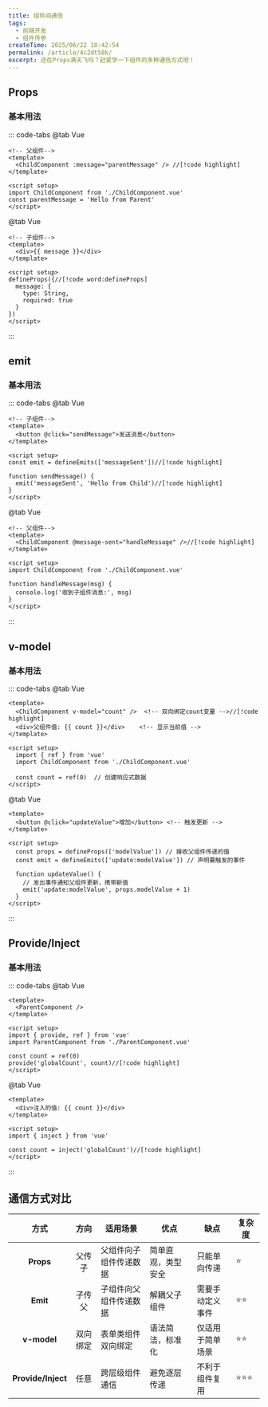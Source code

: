 ```yaml
---
title: 组件间通信
tags:
  - 前端开发
  - 组件传参
createTime: 2025/06/22 18:42:54
permalink: /article/4c2dt58k/
excerpt: 还在Props满天飞吗？赶紧学一下组件的多种通信方式吧！
---
```

## Props <Badge type="tip" text="父传子" />

### 基本用法

::: code-tabs
@tab Vue
```vue
<!-- 父组件-->
<template>
  <ChildComponent :message="parentMessage" /> //[!code highlight]
</template>

<script setup>
import ChildComponent from './ChildComponent.vue'
const parentMessage = 'Hello from Parent'
</script>
```
@tab Vue
```vue
<!-- 子组件-->
<template>
  <div>{{ message }}</div>
</template>

<script setup>
defineProps({//[!code word:defineProps]
  message: {
    type: String,
    required: true
  }
})
</script>
```
:::

## emit <Badge type="warning" text="子传父" />

### 基本用法
::: code-tabs
@tab Vue
```vue
<!-- 子组件-->
<template>
  <button @click="sendMessage">发送消息</button>
</template>

<script setup>
const emit = defineEmits(['messageSent'])//[!code highlight]

function sendMessage() {
  emit('messageSent', 'Hello from Child')//[!code highlight]
}
</script>
```
@tab Vue
```vue
<!-- 父组件-->
<template>
  <ChildComponent @message-sent="handleMessage" />//[!code highlight]
</template>

<script setup>
import ChildComponent from './ChildComponent.vue'

function handleMessage(msg) {
  console.log('收到子组件消息:', msg)
}
</script>
```
:::

## v-model <Badge type="danger" text="双向绑定" />
### 基本用法
::: code-tabs
@tab Vue
```vue
<template>
  <ChildComponent v-model="count" />  <!-- 双向绑定count变量 -->//[!code highlight]
  <div>父组件值: {{ count }}</div>    <!-- 显示当前值 -->
</template>

<script setup>
  import { ref } from 'vue'
  import ChildComponent from './ChildComponent.vue'

  const count = ref(0)  // 创建响应式数据
</script>
```
@tab Vue
```vue
<template>
  <button @click="updateValue">增加</button> <!-- 触发更新 -->
</template>

<script setup>
  const props = defineProps(['modelValue']) // 接收父组件传递的值
  const emit = defineEmits(['update:modelValue']) // 声明要触发的事件

  function updateValue() {
    // 发出事件通知父组件更新，携带新值
    emit('update:modelValue', props.modelValue + 1)
  }
</script>
```
:::


## Provide/Inject <Badge type="tip" text="跨层级通信" />
### 基本用法
::: code-tabs
@tab Vue
```vue
<template>
  <ParentComponent />
</template>

<script setup>
import { provide, ref } from 'vue'
import ParentComponent from './ParentComponent.vue'

const count = ref(0)
provide('globalCount', count)//[!code highlight]
</script>
```
@tab Vue
```vue
<template>
  <div>注入的值: {{ count }}</div>
</template>

<script setup>
import { inject } from 'vue'

const count = inject('globalCount')//[!code highlight]
</script>
```
:::

## 通信方式对比

|         方式          | 方向       | 适用场景 | 优点 | 缺点 | 复杂度 |
|:-------------------:|:--------:|----------|------|------|--------|
|      **Props**      |   父传子    | 父组件向子组件传递数据 | 简单直观，类型安全 | 只能单向传递 | ⭐ |
|      **Emit**       |   子传父    | 子组件向父组件传递数据 | 解耦父子组件 | 需要手动定义事件 | ⭐⭐ |
|     **v-model**     |   双向绑定   | 表单类组件双向绑定 | 语法简洁，标准化 | 仅适用于简单场景 | ⭐⭐ |
| **Provide/Inject**  |    任意    | 跨层级组件通信 | 避免逐层传递 | 不利于组件复用 | ⭐⭐⭐ |